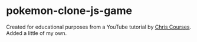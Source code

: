 # pokemon-clone-js-game

 Created for educational purposes from a YouTube tutorial by [Chris Courses](https://www.youtube.com/watch?v=yP5DKzriqXA&t=24272s). Added a little of my own.

